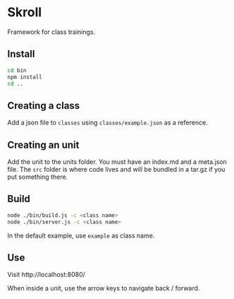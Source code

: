 # Skroll

Framework for class trainings.

## Install

``` sh
cd bin
npm install
cd ..
```

## Creating a class

Add a json file to `classes` using `classes/example.json` as a reference.

## Creating an unit

Add the unit to the units folder. You must have an index.md and a meta.json file. The `src` folder is where code lives and will be bundled in a tar.gz if you put something there.

## Build

```sh
node ./bin/build.js -c <class name>
node ./bin/server.js -c <class name>
```

In the default example, use `example` as class name.

## Use

Visit http://localhost:8080/

When inside a unit, use the arrow keys to navigate back / forward.